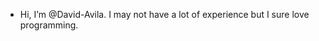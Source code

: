 - Hi, I’m @David-Avila. I may not have a lot of experience
but I sure love programming. 
 
<!---
David-Avila/David-Avila is a ✨ special ✨ repository because its `README.md` (this file) appears on your GitHub profile.
You can click the Preview link to take a look at your changes.
--->
